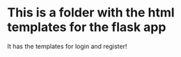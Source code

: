 # This is a folder with the html templates for the flask app
It has the templates for login and register!
